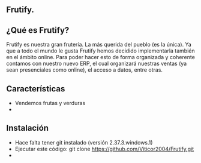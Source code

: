 ## Frutify.

## ¿Qué es Frutify?

Frutify es nuestra gran frutería. La más querida del pueblo (es la única). Ya que a todo el mundo le gusta Frutify hemos decidido implementarla también en el ámbito online. Para poder hacer esto de forma organizada y coherente contamos con nuestro nuevo ERP, el cual organizará nuestras ventas (ya sean presenciales como online), el acceso a datos, entre otras. 

## Características

- Vendemos frutas y verduras
- 

## Instalación

- Hace falta tener git instalado (versión 2.37.3.windows.1)
- Ejecutar este código: git clone https://github.com/Viticor2004/Frutify.git
- 
